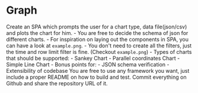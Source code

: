 # Graph
Create an SPA which prompts the user for a chart type, data file(json/csv) and plots the chart for him.  - You are free to decide the schema of json for different charts. - For inspiration on laying out the components in SPA, you can have a look at `example.png`. - You don't need to create all the filters, just the time and row limit filter is fine. (Checkout `example.png`) - Types of charts that should be supported:     - Sankey Chart     - Parallel coordinates Chart     - Simple Line Chart  - Bonus points for:     - JSON schema verification     - Extensibility of codebase   You are free to use any framework you want, just include a proper README on how to build and test.  Commit everything on Github and share the repository URL of it.
